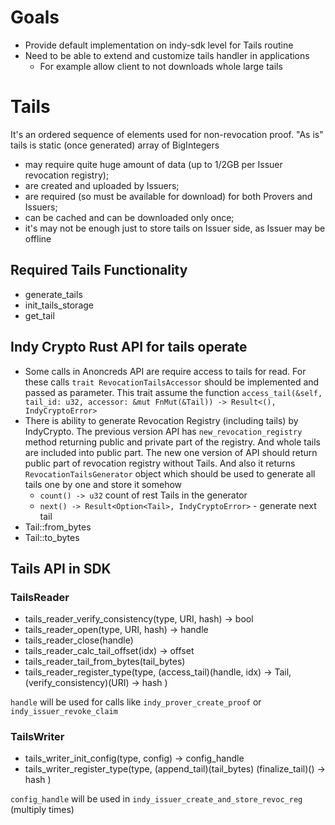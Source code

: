 # Goals
* Provide default implementation on indy-sdk level for Tails routine
* Need to be able to extend and customize tails handler in applications
  * For example allow client to not downloads whole large tails

# Tails
It's an ordered sequence of elements used for non-revocation proof. "As is" tails is static (once generated) array of BigIntegers
* may require quite huge amount of data (up to 1/2GB per Issuer revocation registry);
* are created and uploaded by Issuers;
* are required (so must be available for download) for both Provers and Issuers;
* can be cached and can be downloaded only once;
* it's may not be enough just to store tails on Issuer side, as Issuer may be offline

## Required Tails Functionality
* generate_tails
* init_tails_storage
* get_tail

## Indy Crypto Rust API for tails operate
* Some calls in Anoncreds API are require access to tails for read.
  For these calls `trait RevocationTailsAccessor` should be implemented and passed as parameter.
  This trait assume the function `access_tail(&self, tail_id: u32, accessor: &mut FnMut(&Tail)) -> Result<(), IndyCryptoError>`
* There is ability to generate Revocation Registry (including tails) by IndyCrypto.
  The previous version API has `new_revocation_registry` method returning public and private part of the registry.
  And whole tails are included into public part.
  The new one version of API should return public part of revocation registry without Tails. 
  And also it returns `RevocationTailsGenerator` object which should be used to generate all tails one by one and store it somehow
  * `count() -> u32` count of rest Tails in the generator
  * `next() -> Result<Option<Tail>, IndyCryptoError>` - generate next tail
* Tail::from_bytes
* Tail::to_bytes   

## Tails API in SDK
### TailsReader
* tails_reader_verify_consistency(type, URI, hash) -> bool
* tails_reader_open(type, URI, hash) -> handle
* tails_reader_close(handle)
* tails_reader_calc_tail_offset(idx) -> offset
* tails_reader_tail_from_bytes(tail_bytes)
* tails_reader_register_type(type,
    (access_tail)(handle, idx) -> Tail,
    (verify_consistency)(URI) -> hash
  )

`handle` will be used for calls like `indy_prover_create_proof` or `indy_issuer_revoke_claim`

### TailsWriter
* tails_writer_init_config(type, config) -> config_handle
* tails_writer_register_type(type,
    (append_tail)(tail_bytes)
    (finalize_tail)() -> hash
  )

`config_handle` will be used in `indy_issuer_create_and_store_revoc_reg` (multiply times)
